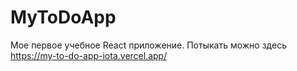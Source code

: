 # MyToDoApp
Мое первое учебное React приложение.
Потыкать можно здесь https://my-to-do-app-iota.vercel.app/
